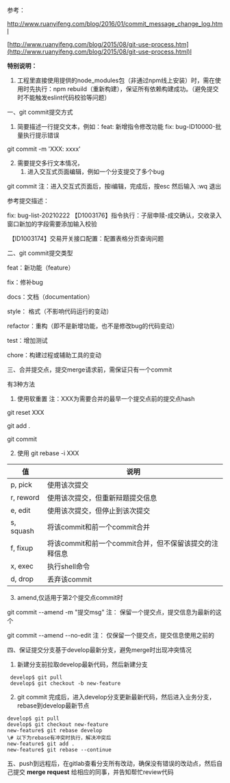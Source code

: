 参考：

http://www.ruanyifeng.com/blog/2016/01/commit_message_change_log.html

[http://www.ruanyifeng.com/blog/2015/08/git-use-process.htm](http://www.ruanyifeng.com/blog/2015/08/git-use-process.html)l

 

**特别说明：**

1. 工程里直接使用提供的node_modules包（非通过npm线上安装）时，需在使用时先执行：npm rebuild（重新构建），保证所有依赖构建成功。（避免提交时不能触发eslint代码校验等问题）

 

一、git commit提交方式

1. 简要描述一行提交文本，例如：feat: 新增指令修改功能   fix: bug-ID10000-批量执行提示错误

git commit -m 'XXX: xxxx'

2. 需要提交多行文本情况，
   1. 进入交互式页面编辑，例如一个分支提交了多个bug


git commit   注：进入交互式页面后，按i编辑，完成后，按esc 然后输入 :wq 退出

参考提交描述：

fix: bug-list-20210222 【D1003176】指令执行：子层申赎-成交确认，交收录入窗口新加的字段需要添加输入校验

​     【ID1003174】交易开关接口配置：配置表格分页查询问题

二、git commit提交类型

feat：新功能（feature）

fix：修补bug

docs：文档（documentation）

style： 格式（不影响代码运行的变动）

refactor：重构（即不是新增功能，也不是修改bug的代码变动）

test：增加测试

chore：构建过程或辅助工具的变动

三、合并提交点，提交merge请求前，需保证只有一个commit

有3种方法

1. 使用软重置 注：XXX为需要合并的最早一个提交点前的提交点hash

git reset XXX

git add .

git commit

2. 使用 git rebase -i XXX

| **值**    | **说明**                                               |
| --------- | ------------------------------------------------------ |
| p, pick   | 使用该次提交                                           |
| r, reword | 使用该次提交，但重新辩题提交信息                       |
| e, edit   | 使用该次提交，但停止到该次提交                         |
| s, squash | 将该commit和前一个commit合并                           |
| f, fixup  | 将该commit和前一个commit合并，但不保留该提交的注释信息 |
| x, exec   | 执行shell命令                                          |
| d, drop   | 丢弃该commit                                           |

3. amend,仅适用于第2个提交点commit时

git commit --amend -m "提交msg" 注： 保留一个提交点，提交信息为最新的这个

git commit --amend --no-edit   注： 仅保留一个提交点，提交信息使用之前的

四、保证提交分支基于develop最新分支，避免merge时出现冲突情况

1. 新建分支前拉取develop最新代码，然后新建分支

```shell
 develop$ git pull
 develop$ git checkout -b new-feature
```

2. git commit 完成后，进入develop分支更新最新代码，然后进入业务分支，rebase到develop最新节点

```shell
develop$ git pull
develop$ git checkout new-feature
new-feature$ git rebase develop
\# 以下为rebase有冲突时执行，解决冲突后
new-feature$ git add .
new-feature$ git rebase --continue
```

五、push到远程后，在gitlab查看分支所有改动，确保没有错误的改动点，然后自己提交 **merge request** 给相应的同事，并告知帮忙review代码